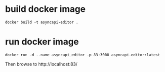 
# build docker image

```
docker build -t asyncapi-editor .
```

# run docker image

```
docker run -d --name asyncapi_editor -p 83:3000 asyncapi-editor:latest
```
Then browse to http://localhost:83/

